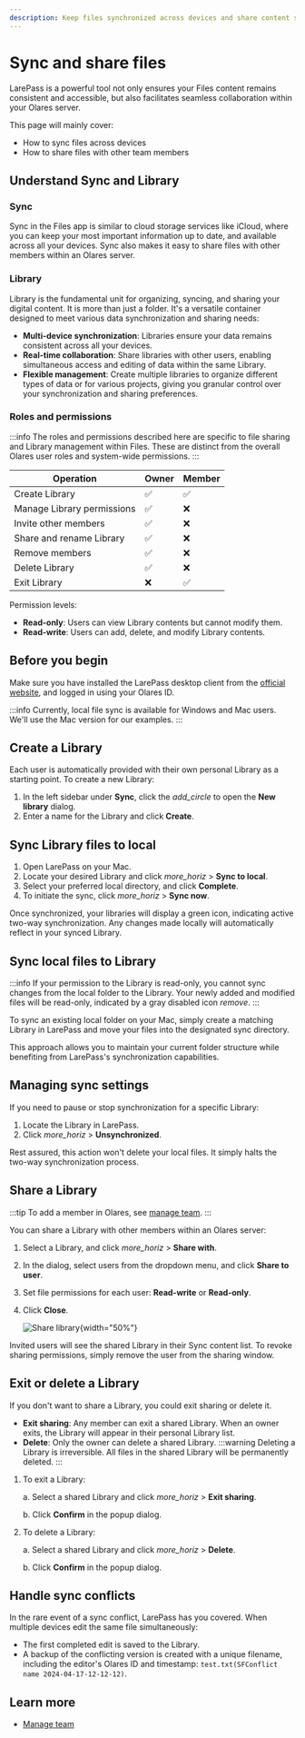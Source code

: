 ```yaml
---
description: Keep files synchronized across devices and share content securely with other Olares members using built-in file sharing capabilities.
---
```

# Sync and share files
LarePass is a powerful tool not only ensures your Files content remains consistent and accessible, but also facilitates seamless collaboration within your Olares server.

This page will mainly cover:
- How to sync files across devices
- How to share files with other team members

## Understand Sync and Library
### Sync
Sync in the Files app is similar to cloud storage services like iCloud, where you can keep your most important information up to date, and available across all your devices. Sync also makes it easy to share files with other members within an Olares server.

### Library
Library is the fundamental unit for organizing, syncing, and sharing your digital content. It is more than just a folder. It's a versatile container designed to meet various data synchronization and sharing needs:

* **Multi-device synchronization**: Libraries ensure your data remains consistent across all your devices.
* **Real-time collaboration**: Share libraries with other users, enabling simultaneous access and editing of data within the same Library.
* **Flexible management**: Create multiple libraries to organize different types of data or for various projects, giving you granular control over your synchronization and sharing preferences.

### Roles and permissions
:::info
The roles and permissions described here are specific to file sharing and Library management within Files. These are distinct from the overall Olares user roles and system-wide permissions.
:::

| Operation                  | Owner | Member |
|----------------------------|-------|--------|
| Create Library             | ✅     | ✅      |
| Manage Library permissions | ✅     | ❌      |
| Invite other members       | ✅     | ❌      |
| Share and rename Library   | ✅     | ❌      |
| Remove members             | ✅     | ❌      |
| Delete Library             | ✅     | ❌      |
| Exit Library               | ❌     | ✅      |

Permission levels:
- **Read-only**: Users can view Library contents but cannot modify them.
- **Read-write**: Users can add, delete, and modify Library contents.

## Before you begin
Make sure you have installed the LarePass desktop client from the [official website](https://olares.com/larepass), and logged in using your Olares ID.

:::info
Currently, local file sync is available for Windows and Mac users. We'll use the Mac version for our examples.
:::

## Create a Library
Each user is automatically provided with their own personal Library as a starting point. To create a new Library:

1. In the left sidebar under **Sync**, click the <i class="material-symbols-outlined">add_circle</i> to open the **New library** dialog.
2. Enter a name for the Library and click **Create**.

## Sync Library files to local

1. Open LarePass on your Mac.
2. Locate your desired Library and click <i class="material-symbols-outlined">more_horiz</i> > **Sync to local**.
3. Select your preferred local directory, and click **Complete**.
4. To initiate the sync, click <i class="material-symbols-outlined">more_horiz</i> > **Sync now**.

Once synchronized, your libraries will display a green icon, indicating active two-way synchronization. Any changes made locally will automatically reflect in your synced Library.

## Sync local files to Library
:::info
If your permission to the Library is read-only, you cannot sync changes from the local folder to the Library. Your newly added and modified files will be read-only, indicated by a gray disabled icon <i class="material-symbols-outlined">remove</i>.
:::

To sync an existing local folder on your Mac, simply create a matching Library in LarePass and move your files into the designated sync directory.

This approach allows you to maintain your current folder structure while benefiting from LarePass's synchronization capabilities.

## Managing sync settings
If you need to pause or stop synchronization for a specific Library:

1. Locate the Library in LarePass.
2. Click <i class="material-symbols-outlined">more_horiz</i> > **Unsynchronized**.

Rest assured, this action won't delete your local files. It simply halts the two-way synchronization process.

## Share a Library
:::tip
To add a member in Olares, see [manage team](../settings/manage-team.md).
:::

You can share a Library with other members within an Olares server:

1. Select a Library, and click <i class="material-symbols-outlined">more_horiz</i> > **Share with**.
2. In the dialog, select users from the dropdown menu, and click **Share to user**.
3. Set file permissions for each user: **Read-write** or **Read-only**.
4. Click **Close**.

   ![Share library](/images/manual/tasks/share-library.png#bordered){width="50%"}

Invited users will see the shared Library in their Sync content list. To revoke sharing permissions, simply remove the user from the sharing window.

## Exit or delete a Library
If you don't want to share a Library, you could exit sharing or delete it.
- **Exit sharing**: Any member can exit a shared Library. When an owner exits, the Library will appear in their personal Library list.
- **Delete**: Only the owner can delete a shared Library.
   :::warning
   Deleting a Library is irreversible. All files in the shared Library will be permanently deleted.
   :::

1. To exit a Library:
   
   a. Select a shared Library and click <i class="material-symbols-outlined">more_horiz</i> > **Exit sharing**.

   b. Click **Confirm** in the popup dialog.
2. To delete a Library: 

   a. Select a shared Library and click <i class="material-symbols-outlined">more_horiz</i> > **Delete**.

   b. Click **Confirm** in the popup dialog.

## Handle sync conflicts

In the rare event of a sync conflict, LarePass has you covered. When multiple devices edit the same file simultaneously:

* The first completed edit is saved to the Library.
* A backup of the conflicting version is created with a unique filename, including the editor's Olares ID and timestamp: `test.txt(SFConflict name 2024-04-17-12-12-12)`.

## Learn more
- [Manage team](../settings/manage-team.md)